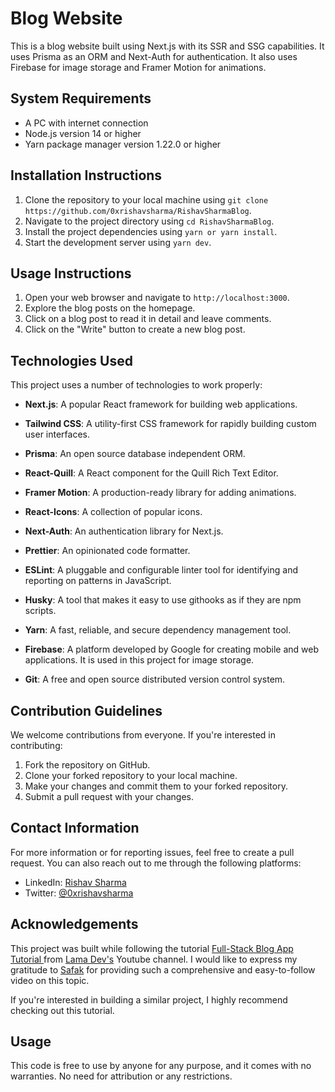 # Blog Website

This is a blog website built using Next.js with its SSR and SSG capabilities. It uses Prisma as an ORM and Next-Auth for authentication. It also uses Firebase for image storage and Framer Motion for animations.

## System Requirements

- A PC with internet connection
- Node.js version 14 or higher
- Yarn package manager version 1.22.0 or higher

## Installation Instructions

1. Clone the repository to your local machine using `git clone https://github.com/0xrishavsharma/RishavSharmaBlog`.
2. Navigate to the project directory using `cd RishavSharmaBlog`.
3. Install the project dependencies using `yarn or yarn install`.
4. Start the development server using `yarn dev`.

## Usage Instructions

1. Open your web browser and navigate to `http://localhost:3000`.
2. Explore the blog posts on the homepage.
3. Click on a blog post to read it in detail and leave comments.
4. Click on the "Write" button to create a new blog post.

## Technologies Used

This project uses a number of technologies to work properly:

- **Next.js**: A popular React framework for building web applications.
- **Tailwind CSS**: A utility-first CSS framework for rapidly building custom user interfaces.
- **Prisma**: An open source database independent ORM.
- **React-Quill**: A React component for the Quill Rich Text Editor.
- **Framer Motion**: A production-ready library for adding animations.
- **React-Icons**: A collection of popular icons.
- **Next-Auth**: An authentication library for Next.js.
- **Prettier**: An opinionated code formatter.
- **ESLint**: A pluggable and configurable linter tool for identifying and reporting on patterns in JavaScript.
- **Husky**: A tool that makes it easy to use githooks as if they are npm scripts.

- **Yarn**: A fast, reliable, and secure dependency management tool.
- **Firebase**: A platform developed by Google for creating mobile and web applications. It is used in this project for image storage.
- **Git**: A free and open source distributed version control system.

## Contribution Guidelines

We welcome contributions from everyone. If you're interested in contributing:

1. Fork the repository on GitHub.
2. Clone your forked repository to your local machine.
3. Make your changes and commit them to your forked repository.
4. Submit a pull request with your changes.

## Contact Information

For more information or for reporting issues, feel free to create a pull request. You can also reach out to me through the following platforms:

- LinkedIn: [Rishav Sharma](https://www.linkedin.com/in/0xrishavsharma/)
- Twitter: [@0xrishavsharma](https://twitter.com/Y0xrishavsharma)

## Acknowledgements

This project was built while following the tutorial [Full-Stack Blog App Tutorial ](https://www.youtube.com/watch?v=DpYE5zPDRVQ&t=2366s) from [Lama Dev's](https://www.youtube.com/@LamaDev) Youtube channel. I would like to express my gratitude to [Safak](https://github.com/safak) for providing such a comprehensive and easy-to-follow video on this topic.

If you're interested in building a similar project, I highly recommend checking out this tutorial.

## Usage

This code is free to use by anyone for any purpose, and it comes with no warranties. No need for attribution or any restrictions.

